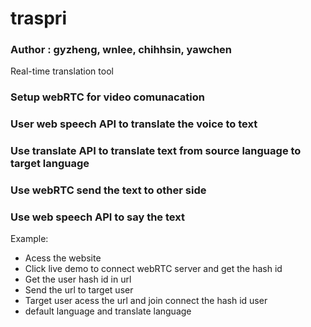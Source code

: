 # traspri
### Author : gyzheng, wnlee, chihhsin, yawchen
Real-time translation tool

### Setup webRTC for video comunacation
### User web speech API to translate the voice to text
### Use translate API to translate text from source language to target language
### Use webRTC send the text to other side
### Use web speech API to say the text

Example:
 - Acess the website
 - Click live demo to connect webRTC server and get the hash id
 - Get the user hash id in url
 - Send the url to target user
 - Target user acess the url and join connect the hash id user
 - default language and translate language
 
